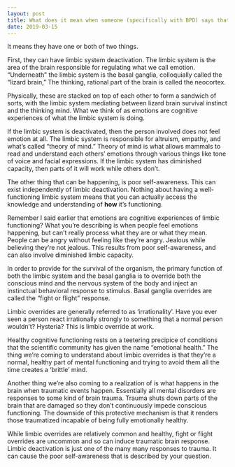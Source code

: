 ```yaml
---
layout: post
title: What does it mean when someone (specifically with BPD) says that they can’t process emotions? For example, when something occurs, the person in question has “to think about how they feel.”
date: 2019-03-15
---
```


<p>It means they have one or both of two things.</p><p>First, they can have limbic system deactivation. The limbic system is the area of the brain responsible for regulating what we call emotion. “Underneath” the limbic system is the basal ganglia, colloquially called the “lizard brain,” The thinking, rational part of the brain is called the neocortex.</p><p>Physically, these are stacked on top of each other to form a sandwich of sorts, with the limbic system mediating between lizard brain survival instinct and the thinking mind. What we think of as emotions are cognitive experiences of what the limbic system is doing.</p><p>If the limbic system is deactivated, then the person involved does not feel emotion at all. The limbic system is responsible for altruism, empathy, and what’s called “theory of mind.” Theory of mind is what allows mammals to read and understand each others’ emotions through various things like tone of voice and facial expressions. If the limbic system has diminished capacity, then parts of it will work while others don’t.</p><p>The other thing that can be happening, is poor self-awareness. This can exist independently of limbic deactivation. Nothing about having a well-functioning limbic system means that you can actually access the knowledge and understanding of <b>how</b> it’s functioning.</p><p>Remember I said earlier that emotions are cognitive experiences of limbic functioning? What you’re describing is when people feel emotions happening, but can’t really process what they are or what they mean. People can be angry without feeling like they’re angry. Jealous while believing they’re not jealous. This results from poor self-awareness, and can also involve diminished limbic capacity.</p><p>In order to provide for the survival of the organism, the primary function of both the limbic system and the basal ganglia is to override both the conscious mind and the nervous system of the body and inject an instinctual behavioral response to stimulus. Basal ganglia overrides are called the “fight or flight” response.</p><p>Limbic overrides are generally referred to as ‘irrationality’. Have you ever seen a person react irrationally strongly to something that a normal person wouldn’t? Hysteria? This is limbic override at work.</p><p>Healthy cognitive functioning rests on a teetering precipice of conditions that the scientific community has given the name “emotional health.” The thing we’re coming to understand about limbic overrides is that they’re a normal, healthy part of mental functioning and trying to avoid them all the time creates a ‘brittle’ mind.</p><p>Another thing we’re also coming to a realization of is what happens in the brain when traumatic events happen. Essentially all mental disorders are responses to some kind of brain trauma. Trauma shuts down parts of the brain that are damaged so they don’t continuously impede conscious functioning. The downside of this protective mechanism is that it renders those traumatized incapable of being fully emotionally healthy.</p><p>While limbic overrides are relatively common and healthy, fight or flight overrides are uncommon and so can induce traumatic brain response. Limbic deactivation is just one of the many many responses to trauma. It can cause the poor self-awareness that is described by your question.</p>
